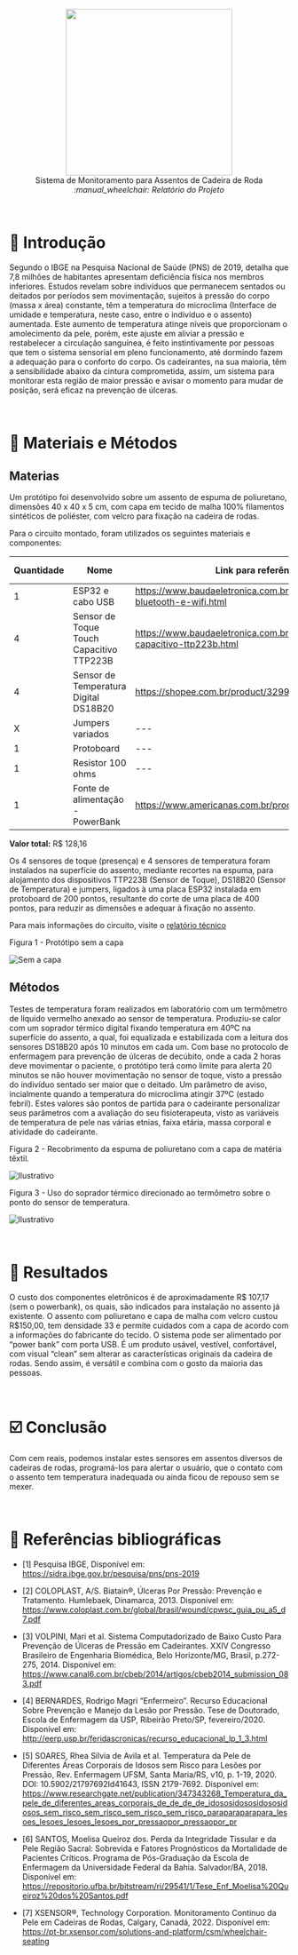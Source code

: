 <p align="center">
  <img src="./src/SMACr.png" width="300" /><br/>
  Sistema de Monitoramento para Assentos de Cadeira de Roda
  <i>:manual_wheelchair: Relatório do Projeto</i>
</p>

<br/>

# :pushpin: Introdução

Segundo o IBGE na Pesquisa Nacional de Saúde (PNS) de 2019, detalha que 7,8 milhões de habitantes apresentam deficiência física nos membros inferiores.
Estudos revelam sobre indivíduos que permanecem sentados ou deitados por períodos sem movimentação, sujeitos à pressão do corpo (massa x área) constante, têm a temperatura do microclima (Interface de umidade e temperatura, neste caso, entre o indivíduo e o assento) aumentada.
Este aumento de temperatura atinge níveis que proporcionam o amolecimento da pele, porém, este ajuste em aliviar a pressão e restabelecer a circulação sanguínea, é feito instintivamente por pessoas que tem o sistema sensorial em pleno funcionamento, até dormindo fazem a adequação para o conforto do corpo. 
Os cadeirantes, na sua maioria, têm a sensibilidade abaixo da cintura comprometida, assim, um sistema para monitorar esta região de maior pressão e avisar o momento para mudar de posição, será eficaz na prevenção de úlceras.

<br/>

# :mag_right: Materiais e Métodos

## Materias

Um protótipo foi desenvolvido sobre um assento de espuma de poliuretano, dimensões 40 x 40 x 5 cm, com capa em tecido de malha 100% filamentos sintéticos de poliéster, com velcro para fixação na cadeira de rodas.

Para o circuito montado, foram utilizados os seguintes materiais e componentes:

| Quantidade | Nome | Link para referência | Valor total |
| --- | --- | --- | -- |
| 1 | ESP32 e cabo USB | https://www.baudaeletronica.com.br/placa-doit-esp32-bluetooth-e-wifi.html | R$ 60,21 |
| 4 | Sensor de Toque Touch Capacitivo TTP223B | https://www.baudaeletronica.com.br/sensor-touch-capacitivo-ttp223b.html | R$ 14,36 |
| 4 | Sensor de Temperatura Digital DS18B20 | https://shopee.com.br/product/329956775/4576392175/ | R$ 27,60 |
| X | Jumpers variados | --- | --- |
| 1 | Protoboard | --- | R$ 5,00 |
| 1 | Resistor 100 ohms | --- | --- |
| 1 | Fonte de alimentação - PowerBank | https://www.americanas.com.br/produto/2706391331 | R$ 20,99 |

**Valor total:** R$ 128,16

Os 4 sensores de toque (presença) e 4 sensores de temperatura foram instalados na superfície do assento, mediante recortes na espuma, para alojamento dos dispositivos TTP223B (Sensor de Toque), DS18B20 (Sensor de Temperatura) e jumpers, ligados à uma placa ESP32 instalada em protoboard de 200 pontos, resultante do corte de uma placa de 400 pontos, para reduzir as dimensões e adequar à fixação no assento.

Para mais informações do circuito, visite o [relatório técnico](../tecnico/)

Figura 1 - Protótipo sem a capa

![Sem a capa](../src/capa.png)

## Métodos

Testes de temperatura foram realizados em laboratório com um termômetro de líquido vermelho anexado ao sensor de temperatura. Produziu-se calor com um soprador térmico digital fixando temperatura em 40ºC na superfície do assento, a qual, foi equalizada e estabilizada com a leitura dos sensores DS18B20 após 10 minutos em cada um.
Com base no protocolo de enfermagem para prevenção de úlceras de decúbito, onde a cada 2 horas deve movimentar o paciente, o protótipo terá como limite para alerta 20 minutos se não houver movimentação no sensor de toque, visto a pressão do indivíduo sentado ser maior que o deitado. Um parâmetro de aviso, incialmente quando a temperatura do microclima atingir  37ºC (estado febril). 
Estes valores são pontos de partida para o cadeirante personalizar seus parâmetros com a avaliação do seu fisioterapeuta, visto as variáveis de temperatura de pele nas várias etnias, faixa etária, massa corporal e atividade do cadeirante.

Figura 2 - Recobrimento da espuma de poliuretano com a capa de matéria têxtil.

![Ilustrativo](../src/espuma.png) 

Figura 3 - Uso do soprador térmico direcionado ao termômetro sobre o ponto do sensor de temperatura.

![Ilustrativo](../src/soprador.png) 

<br/>

# :memo: Resultados

O custo dos componentes eletrônicos é de aproximadamente R$ 107,17 (sem o powerbank), os quais, são indicados para instalação no assento já existente.
O assento com poliuretano e capa de malha com velcro custou R$150,00, tem densidade 33 e permite cuidados com a capa de acordo com a informações do fabricante do tecido.
O sistema pode ser alimentado por “power bank” com porta USB.
É um produto usável, vestível, confortável, com visual “clean” sem alterar as características originais da cadeira de rodas. Sendo assim, é versátil e combina com o gosto da maioria das pessoas.

<br/>

# :ballot_box_with_check: Conclusão

Com cem reais, podemos instalar estes sensores em assentos diversos de cadeiras de rodas, programá-los para alertar o usuário, que o contato com o assento tem temperatura inadequada ou ainda ficou de repouso sem se mexer.

<br/>

# :bookmark_tabs: Referências bibliográficas

- [1] Pesquisa IBGE, Disponível em:
https://sidra.ibge.gov.br/pesquisa/pns/pns-2019

- [2] COLOPLAST, A/S. Biatain®, Úlceras Por Pressão: Prevenção e Tratamento. Humlebaek, Dinamarca, 2013. Disponível em:
https://www.coloplast.com.br/global/brasil/wound/cpwsc_guia_pu_a5_d7.pdf

- [3] VOLPINI, Mari et al. Sistema Computadorizado de Baixo Custo Para Prevenção de Úlceras de Pressão em Cadeirantes. XXIV Congresso Brasileiro de Engenharia Biomédica, Belo Horizonte/MG, Brasil, p.272-275, 2014. 
Disponível em: https://www.canal6.com.br/cbeb/2014/artigos/cbeb2014_submission_083.pdf

- [4] BERNARDES, Rodrigo Magri “Enfermeiro”. Recurso Educacional Sobre Prevenção e Manejo da Lesão por Pressão. Tese de Doutorado, Escola de Enfermagem da USP, Ribeirão Preto/SP, fevereiro/2020. Disponível em:
http://eerp.usp.br/feridascronicas/recurso_educacional_lp_1_3.html

- [5] SOARES, Rhea Silvia de Avila et al. Temperatura da Pele de Diferentes Áreas Corporais de Idosos sem Risco para Lesões por Pressão, Rev. Enfermagem UFSM, Santa Maria/RS, v10, p. 1-19, 2020. DOI: 10.5902/21797692Id41643, ISSN 2179-7692. Disponível em:
https://www.researchgate.net/publication/347343268_Temperatura_da_pele_de_diferentes_areas_corporais_de_de_de_de_idososidososidososidosos_sem_risco_sem_risco_sem_risco_sem_risco_paraparaparapara_lesoes_lesoes_lesoes_lesoes_por_pressaopor_pressaopor_pr

- [6]  SANTOS, Moelisa Queiroz dos. Perda da Integridade Tissular e da Pele Região Sacral: Sobrevida e Fatores Prognósticos da Mortalidade de Pacientes Críticos. Programa de Pós-Graduação da Escola de Enfermagem da Universidade Federal da Bahia. Salvador/BA, 2018. Disponível em:
https://repositorio.ufba.br/bitstream/ri/29541/1/Tese_Enf_Moelisa%20Queiroz%20dos%20Santos.pdf

- [7]  XSENSOR®, Technology Corporation. Monitoramento Contínuo da Pele em Cadeiras de Rodas, Calgary, Canadá, 2022. Disponível em:
https://pt-br.xsensor.com/solutions-and-platform/csm/wheelchair-seating

